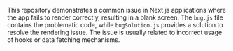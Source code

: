 This repository demonstrates a common issue in Next.js applications where the app fails to render correctly, resulting in a blank screen. The `bug.js` file contains the problematic code, while `bugSolution.js` provides a solution to resolve the rendering issue. The issue is usually related to incorrect usage of hooks or data fetching mechanisms.